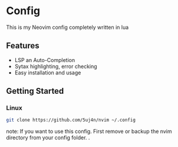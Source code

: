 # Config
This is my Neovim config completely written in lua


## Features

 - LSP an Auto-Completion
 - Sytax highlighting, error checking
 - Easy installation and usage

## Getting Started

### Linux
```bash
git clone https://github.com/5uj4n/nvim ~/.config
```
note: If  you want to use this  config. First remove or backup the nvim directory from your config folder.
.



